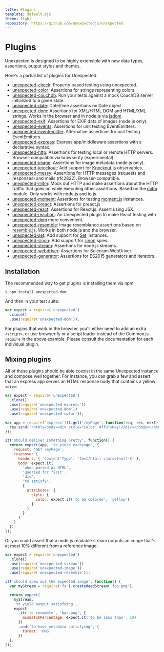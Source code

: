 ```yaml
---
title: Plugins
template: default.ejs
theme: light
repository: https://github.com/unexpectedjs/unexpected
---
```


# Plugins

Unexpected is designed to be highly extensible with new data types, assertions,
output styles and themes.

Here's a partial list of plugins for Unexpected:

- [unexpected-check](https://unexpected.js.org/unexpected-check/): Property
  based testing using unexpected.
- [unexpected-color](https://unexpected.js.org/unexpected-color/): Assertions for
  strings representing colors.
- [unexpected-couchdb](https://github.com/alexjeffburke/unexpected-couchdb/):
  Run your tests against a mock CouchDB server initialized to a given state.
- [unexpected-date](https://sushantdhiman.com/projects/unexpected-date/): Date/time assertions on Date object.
- [unexpected-dom](https://unexpected.js.org/unexpected-dom/): Assertions for
  XML/HTML DOM and HTML/XML strings. Works in the browser and in node.js via
  [jsdom](https://github.com/tmpvar/jsdom).
- [unexpected-exif](https://unexpected.js.org/unexpected-exif/): Assertions for
  EXIF data of images (node.js only).
- [unexpected-events](https://github.com/alexjeffburke/unexpected-events/):
  Assertions for unit testing EventEmitters.
- [unexpected-eventemitter](https://github.com/boneskull/unexpected-eventemitter/):
  Alternative assertions for unit testing EventEmitters.
- [unexpected-express](https://github.com/unexpectedjs/unexpected-express/): Express
  app/middleware assertions with a declarative syntax.
- [unexpected-http](https://github.com/unexpectedjs/unexpected-http/): Assertions for
  testing local or remote HTTP servers.
  Browser-compatible via browserify (experimental).
- [unexpected-image](https://unexpected.js.org/unexpected-image/): Assertions for
  image metadata (node.js only).
- [unexpected-knockout](https://unexpected.js.org/unexpected-knockout/): Add support
  for [Knockout.js](https://knockoutjs.com/) observables.
- [unexpected-messy](https://unexpected.js.org/unexpected-messy/): Assertions for
  HTTP messages (requests and responses) and mails (rfc2822). Browser-compatible.
- [unexpected-mitm](https://unexpected.js.org/unexpected-mitm/): Mock out HTTP
  and make assertions about the HTTP traffic that goes on while executing other
  assertions. Based on the [mitm](https://github.com/moll/node-mitm/) module.
  Only works with node.js and io.js.
- [unexpected-moment](https://unexpected.js.org/unexpected-moment/):
  Assertions for testing [moment.js](https://momentjs.com/) instances.
- [unexpected-preact](https://bruderstein.github.io/unexpected-preact/): Assertions for preact.js
- [unexpected-react](https://bruderstein.github.io/unexpected-react): Assertions for React.js. Assert using JSX.
- [unexpected-reaction](https://unexpected.js.org/unexpected-reaction/): An Unexpected plugin to make React testing with [unexpected-dom](https://munter.github.io/unexpected-dom/) more convenient.
- [unexpected-resemble](https://unexpected.js.org/unexpected-resemble/): Image resemblance
  assertions based on [resemble.js](https://rsmbl.github.io/Resemble.js/). Works in
  both node.js and the browser.
- [unexpected-set](https://unexpected.js.org/unexpected-set/): Add support for [Set](https://developer.mozilla.org/en/docs/Web/JavaScript/Reference/Global_Objects/Set) instances.
- [unexpected-sinon](https://unexpected.js.org/unexpected-sinon/): Add support for
  [sinon](https://sinonjs.org/) spies.
- [unexpected-stream](https://unexpected.js.org/unexpected-stream/): Assertions for
  node.js streams.
- [unexpected-webdriver](https://github.com/fgnass/unexpected-webdriver): Assertions for Selenium WebDriver.
- [unexpected-generator](https://github.com/gertsonderby/unexpected-generator): Assertions for ES2015 generators and iterators.

## Installation

The recommended way to get plugins is installing them via npm:

```
$ npm install unexpected-dom
```

And then in your test suite:

<!-- unexpected-markdown evaluate:false -->
<!-- eslint-disable import/no-extraneous-dependencies -->

```js
var expect = require('unexpected')
  .clone()
  .use(require('unexpected-dom'));
```

For plugins that work in the browser, you'll either need to add an extra `<script>`, or
use browserify or a script loader instead of the Common.js `require` in the above example.
Please consult the documentation for each individual plugin.

## Mixing plugins

All of these plugins should be able coexist in the same Unexpected instance and
compose well together. For instance, you can grab a few and assert that an express
app serves an HTML response body that contains a yellow `<div>`:

<!-- unexpected-markdown evaluate:false -->
<!-- eslint-disable import/no-extraneous-dependencies -->

```js
var expect = require('unexpected')
  .clone()
  .use(require('unexpected-express'))
  .use(require('unexpected-dom'))
  .use(require('unexpected-color'));

var app = require('express')().get('/myPage', function(req, res, next) {
  res.send('<html><body><div style="color: #ff0">Hey!</div></body></html>');
});

it('should deliver something pretty', function() {
  return expect(app, 'to yield exchange', {
    request: 'GET /myPage',
    response: {
      headers: { 'Content-Type': 'text/html; charset=utf-8' },
      body: expect.it(
        'when parsed as HTML',
        'queried for first',
        'div',
        'to satisfy',
        {
          attributes: {
            style: {
              color: expect.it('to be colored', 'yellow')
            }
          }
        }
      )
    }
  });
});
```

Or you could assert that a node.js readable stream outputs an image that's at most
10% different from a reference image:

<!-- unexpected-markdown evaluate:false -->
<!-- eslint-disable import/no-extraneous-dependencies -->

```js
var expect = require('unexpected')
  .clone()
  .use(require('unexpected-stream'))
  .use(require('unexpected-image'))
  .use(require('unexpected-resemble'));

it('should spew out the expected image', function() {
  var myStream = require('fs').createReadStream('foo.png');

  return expect(
    myStream,
    'to yield output satisfying',
    expect
      .it('to resemble', 'bar.png', {
        mismatchPercentage: expect.it('to be less than', 10)
      })
      .and('to have metadata satisfying', {
        format: 'PNG'
      })
  );
});
```

